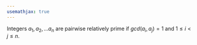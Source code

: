 ```yaml
---
usemathjax: true
---
```


Integers $a_1, a_2, \dots a_n$ are pairwise relatively prime if $gcd(a_i, a_j)=1$ and $1 \le i < j \le n$.